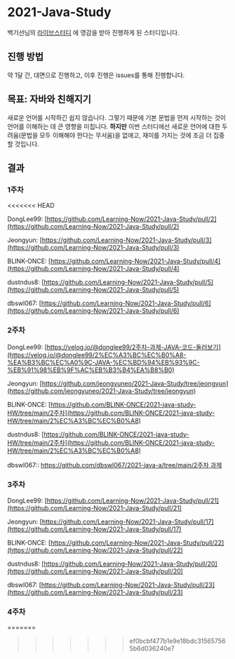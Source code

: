# 2021-Java-Study
백기선님의 [라이브스터디](https://github.com/whiteship/live-study) 에 영감을 받아 진행하게 된 스터디입니다. 

## 진행 방법
약 1달 간, 대면으로 진행하고, 이후 진행은 issues를 통해 진행합니다.

## 목표: 자바와 친해지기
새로운 언어를 시작하긴 쉽지 않습니다.
그렇기 때문에 기본 문법을 먼저 시작하는 것이 언어를 이해하는 데 큰 영향을 미칩니다. 
**하지만** 이번 스터디에선 새로운 언어에 대한 두려움(문법을 모두 이해해야 한다는 무서움)을 없애고, 재미를 가지는 것에 조금 더 집중 할 것입니다. 

## 결과

### 1주차
<<<<<<< HEAD


DongLee99: [https://github.com/Learning-Now/2021-Java-Study/pull/2](https://github.com/Learning-Now/2021-Java-Study/pull/2)

Jeongyun: [https://github.com/Learning-Now/2021-Java-Study/pull/3](https://github.com/Learning-Now/2021-Java-Study/pull/3)

BLINK-ONCE: [https://github.com/Learning-Now/2021-Java-Study/pull/4](https://github.com/Learning-Now/2021-Java-Study/pull/4)

dustndus8: [https://github.com/Learning-Now/2021-Java-Study/pull/5](https://github.com/Learning-Now/2021-Java-Study/pull/5)

dbswl067: [https://github.com/Learning-Now/2021-Java-Study/pull/6](https://github.com/Learning-Now/2021-Java-Study/pull/6)

### 2주차
DongLee99: [https://velog.io/@donglee99/2주차-과제-JAVA-코드-둘러보기](https://velog.io/@donglee99/2%EC%A3%BC%EC%B0%A8-%EA%B3%BC%EC%A0%9C-JAVA-%EC%BD%94%EB%93%9C-%EB%91%98%EB%9F%AC%EB%B3%B4%EA%B8%B0)

Jeongyun: [https://github.com/jeongyuneo/2021-Java-Study/tree/jeongyun](https://github.com/jeongyuneo/2021-Java-Study/tree/jeongyun)

BLINK-ONCE: [https://github.com/BLINK-ONCE/2021-java-study-HW/tree/main/2주차](https://github.com/BLINK-ONCE/2021-java-study-HW/tree/main/2%EC%A3%BC%EC%B0%A8)

dustndus8: [https://github.com/BLINK-ONCE/2021-java-study-HW/tree/main/2주차](https://github.com/BLINK-ONCE/2021-java-study-HW/tree/main/2%EC%A3%BC%EC%B0%A8)

dbswl067:: [https://github.com/dbswl067/2021-java-a/tree/main/2주차 과제](https://github.com/dbswl067/2021-java-a/tree/main/2%EC%A3%BC%EC%B0%A8%20%EA%B3%BC%EC%A0%9C)

### 3주차
DongLee99: [https://github.com/Learning-Now/2021-Java-Study/pull/21](https://github.com/Learning-Now/2021-Java-Study/pull/21)

Jeongyun: [https://github.com/Learning-Now/2021-Java-Study/pull/17](https://github.com/Learning-Now/2021-Java-Study/pull/17)

BLINK-ONCE: [https://github.com/Learning-Now/2021-Java-Study/pull/22](https://github.com/Learning-Now/2021-Java-Study/pull/22)

dustndus8: [https://github.com/Learning-Now/2021-Java-Study/pull/20](https://github.com/Learning-Now/2021-Java-Study/pull/20)

dbswl067: [https://github.com/Learning-Now/2021-Java-Study/pull/23](https://github.com/Learning-Now/2021-Java-Study/pull/23)

### 4주차

=======

>>>>>>> ef0bcbf477b1e9e18bdc315657565b6d036240e7
